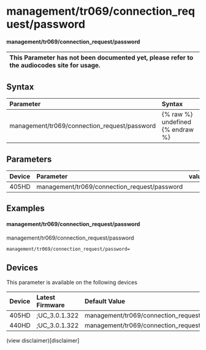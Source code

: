 ﻿---
description: management/tr069/connection_request/password
search:
    keywords: ['management','tr069','connection_request','password']
---

# management/tr069/connection_request/password

#### management/tr069/connection_request/password


| This Parameter has not been documented yet, please refer to the audiocodes site for usage.  |
| :--- |

## Syntax
| Parameter | Syntax |
| :--- | :--- |
|management/tr069/connection_request/password | {% raw %} undefined {% endraw %} |

## Parameters
|Device|Parameter|value|Description|
|:---|:---|:---|:---|
| 405HD | management/tr069/connection_request/password |  |  |

## Examples
#### management/tr069/connection_request/password

management/tr069/connection_request/password

```
management/tr069/connection_request/password=
```

## Devices
This parameter is available on the following devices

| Device | Latest Firmware | Default Value |
|:---|:---|:---|
| 405HD | ;UC_3.0.1.322 | management/tr069/connection_request/password= 
| 440HD | ;UC_3.0.1.322 | management/tr069/connection_request/password= 

(view disclaimer)[disclaimer]
